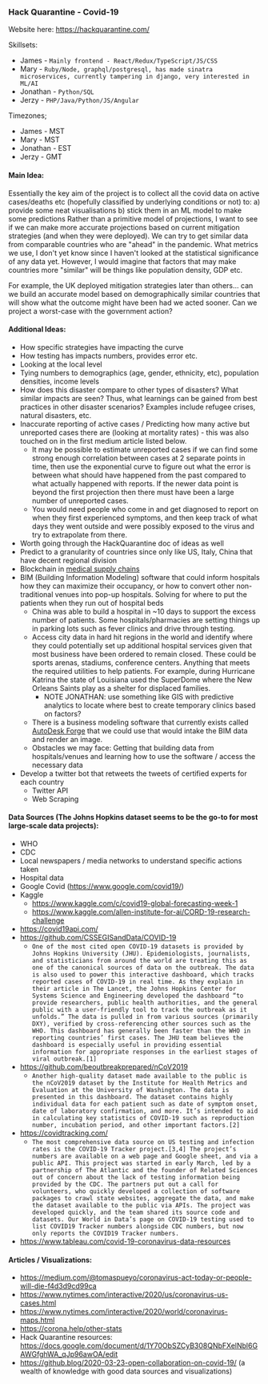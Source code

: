### Hack Quarantine - Covid-19

Website here:
https://hackquarantine.com/

Skillsets:
* James - `Mainly frontend - React/Redux/TypeScript/JS/CSS`
* Mary - `Ruby/Node, graphql/postgresql, has made sinatra microservices, currently tampering in django, very interested in ML/AI`
* Jonathan - `Python/SQL`
* Jerzy - `PHP/Java/Python/JS/Angular`

Timezones;
* James - MST
* Mary - MST
* Jonathan - EST
* Jerzy - GMT

#### Main Idea:
Essentially the key aim of the project is to collect all the covid data on active cases/deaths etc (hopefully classified by underlying conditions or not) to:
a) provide some neat visualisations
b) stick them in an ML model to make some predictions
Rather than a primitive model of projections, I want to see if we can make more accurate projections based on current mitigation strategies (and when they were deployed). We can try to get similar data from comparable countries who are "ahead" in the pandemic. What metrics we use, I don't yet know since I haven't looked at the statistical significance of any data yet. However, I would imagine that factors that may make countries more "similar" will be things like population density, GDP etc.

For example, the UK deployed mitigation strategies later than others... can we build an accurate model based on demographically similar countries that will show what the outcome might have been had we acted sooner. Can we project a worst-case with the government action?


#### Additional Ideas:
* How specific strategies have impacting the curve
* How testing has impacts numbers, provides error etc.
* Looking at the local level
* Tying numbers to demographics (age, gender, ethnicity, etc), population densities, income levels
* How does this disaster compare to other types of disasters? What similar impacts are seen? Thus, what learnings can be gained from best practices in other disaster scenarios? Examples include refugee crises, natural disasters, etc.
* Inaccurate reporting of active cases / Predicting how many active but unreported cases there are (looking at mortality rates) - this was also touched on in the first medium article listed below.
	* It may be possible to estimate unreported cases if we can find some strong enough correlation between cases at 2 separate points in time, then use the exponential curve to figure out what the error is between what should have happened from the past compared to what actually happened with reports. If the newer data point is beyond the first projection then there must have been a large number of unreported cases.
	* You would need people who come in and get diagnosed to report on when they first experienced symptoms, and then keep track of what days they went outside and were possibly exposed to the virus and try to extrapolate from there.
* Worth going through the HackQuarantine doc of ideas as well
* Predict to a granularity of countries since only like US, Italy, China that have decent regional division 
* Blockchain in [medical supply chains](https://www.forbes.com/sites/nishandegnarain/2020/03/22/5-ways-blockchain-can-unblock-the-coronavirus-medical-supply-chain/#21530ebc1380)
* BIM (Building Information Modeling) software that could inform hospitals how they can maximize their occupancy, or how to convert other non-traditional venues into pop-up hospitals. Solving for where to put the patients when they run out of hospital beds
	* China was able to build a hospital in \~10 days to support the excess number of patients. Some hospitals/pharmacies are setting things up in parking lots such as fever clinics and drive through testing. 
	* Access city data in hard hit regions in the world and identify where they could potentially set up additional hospital services given that most business have been ordered to remain closed. These could be sports arenas, stadiums, conference centers. Anything that meets the required utilities to help patients. For example, during Hurricane Katrina the state of Louisiana used the SuperDome where the New Orleans Saints play as a shelter for displaced families. 
		* NOTE JONATHAN: use something like GIS with predictive analytics to locate where best to create temporary clinics based on factors?
	* There is a business modeling software that currently exists called [AutoDesk Forge](https://forge.autodesk.com/en/docs/viewer/v2/developers_guide/overview/) that we could use that would intake the BIM data and render an image. 
	* Obstacles we may face: Getting that building data from hospitals/venues and learning how to use the software / access the necessary data
* Develop a twitter bot that retweets the tweets of certified experts for each country
	* Twitter API
	* Web Scraping



#### Data Sources (The Johns Hopkins dataset seems to be the go-to for most large-scale data projects):
* WHO
* CDC
* Local newspapers / media networks to understand specific actions taken
* Hospital data
* Google Covid (https://www.google.com/covid19/)
* Kaggle
	* https://www.kaggle.com/c/covid19-global-forecasting-week-1
	* https://www.kaggle.com/allen-institute-for-ai/CORD-19-research-challenge
* https://covid19api.com/
* https://github.com/CSSEGISandData/COVID-19
	* `One of the most cited open COVID-19 datasets is provided by Johns Hopkins University (JHU). Epidemiologists, journalists, and statisticians from around the world are treating this as one of the canonical sources of data on the outbreak. The data is also used to power this interactive dashboard, which tracks reported cases of COVID-19 in real time. As they explain in their article in The Lancet, the Johns Hopkins Center for Systems Science and Engineering developed the dashboard “to provide researchers, public health authorities, and the general public with a user-friendly tool to track the outbreak as it unfolds.”
	The data is pulled in from various sources (primarily DXY), verified by cross-referencing other sources such as the WHO. This dashboard has generally been faster than the WHO in reporting countries’ first cases. The JHU team believes the dashboard is especially useful in providing essential information for appropriate responses in the earliest stages of viral outbreak.[1]`
* https://github.com/beoutbreakprepared/nCoV2019
	* `Another high-quality dataset made available to the public is the nCoV2019 dataset by the Institute for Health Metrics and Evaluation at the University of Washington. The data is presented in this dashboard. The dataset contains highly individual data for each patient such as date of symptom onset, date of laboratory confirmation, and more. It’s intended to aid in calculating key statistics of COVID-19 such as reproduction number, incubation period, and other important factors.[2]`
* https://covidtracking.com/
	* `The most comprehensive data source on US testing and infection rates is the COVID-19 Tracker project.[3,4] The project’s numbers are available on a web page and Google sheet, and via a public API. This project was started in early March, led by a partnership of The Atlantic and the founder of Related Sciences out of concern about the lack of testing information being provided by the CDC. The partners put out a call for volunteers, who quickly developed a collection of software packages to crawl state websites, aggregate the data, and make the dataset available to the public via APIs. The project was developed quickly, and the team shared its source code and datasets. Our World in Data’s page on COVID-19 testing used to list COVID19 Tracker numbers alongside CDC numbers, but now only reports the COVID19 Tracker numbers.`
* https://www.tableau.com/covid-19-coronavirus-data-resources


#### Articles / Visualizations:
* https://medium.com/@tomaspueyo/coronavirus-act-today-or-people-will-die-f4d3d9cd99ca
* https://www.nytimes.com/interactive/2020/us/coronavirus-us-cases.html
* https://www.nytimes.com/interactive/2020/world/coronavirus-maps.html
* https://corona.help/other-stats
* Hack Quarantine resources: https://docs.google.com/document/d/1Y70ObSZCyB308QNbFXelNbl6GAWGfghWA_qJp96awOA/edit
* https://github.blog/2020-03-23-open-collaboration-on-covid-19/ (a wealth of knowledge with good data sources and visualizations)







